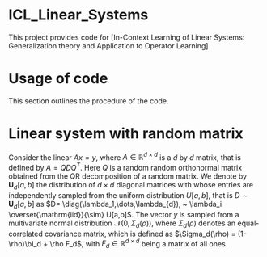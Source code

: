 # ICL_Linear_Systems
This project provides code for [In-Context Learning of Linear Systems: 
Generalization theory and Application to Operator Learning]

# Usage of code
This section outlines the procedure of the code. 

# Linear system with random matrix
Consider the linear $Ax=y$, where $A \in \mathbb{R}^{d \times d}$ is a $d$
 by $d$ matrix, that is defined by $A = QDQ^T$. Here $Q$ is a random random orthonormal matrix obtained from the QR decomposition of a random matrix. We denote by $\mathbf{U}_{d}[a,b]$ the distribution of $d \times d$ diagonal matrices with whose entries are independently sampled from the uniform distribution $U[a,b]$, that is $D \sim \mathbf{U}_{d}[a,b]$ as $D= \diag(\lambda_1,\dots,\lambda_{d}), ~
\lambda_i \overset{\mathrm{iid}}{\sim} U[a,b]$. The vector $y$ is sampled from a multivariate normal distribution $\mathcal{N}(0, \Sigma_d(\rho))$, where $\Sigma_d(\rho)$ denotes an equal-correlated covariance matrix, which is defined as $\Sigma_d(\rho) = (1-\rho)\bI_d + \rho F_d$, with $F_d\in \mathbb{R}^{d\times d}$ being a matrix of all ones.
